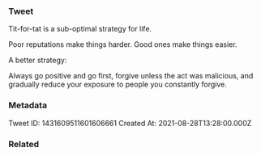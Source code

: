 ### Tweet
Tit-for-tat is a sub-optimal strategy for life.

Poor reputations make things harder. Good ones make things easier.

A better strategy: 

Always go positive and go first, forgive unless the act was malicious, and gradually reduce your exposure to people you constantly forgive.

### Metadata
Tweet ID: 1431609511601606661
Created At: 2021-08-28T13:28:00.000Z

### Related

